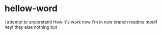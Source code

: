 # hellow-word
I attempt to understand
How it's work
now i'm in new branch
readme modif
hey!
they
else
nothing
but